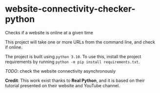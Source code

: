 # website-connectivity-checker-python
Checks if a website is online at a given time

This project will take one or more URLs from the command line, and check if
online.

The project is built using `python 3.10`.
To use this, install the project requirements by running `python -m pip install
requirements.txt`.

_TODO_: check the website connectivity asynchronously

**Credit**: This work exist thanks to **Real Python**, and it is based on their
tutorial presented on their website and YouTube channel.
